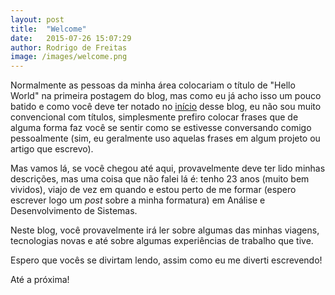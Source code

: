 ```yaml
---
layout: post
title:  "Welcome"
date:   2015-07-26 15:07:29
author: Rodrigo de Freitas
image: /images/welcome.png
---
```

Normalmente as pessoas da minha área colocariam o título de "Hello World" na primeira postagem do blog, mas como eu já acho isso um pouco batido e como você deve ter notado no [início][ini] desse blog, eu não sou muito convencional com títulos, simplesmente prefiro colocar frases que de alguma forma faz você se sentir como se estivesse conversando comigo pessoalmente (sim, eu geralmente uso aquelas frases em algum projeto ou artigo que escrevo).

Mas vamos lá, se você chegou até aqui, provavelmente deve ter lido minhas descrições, mas uma coisa que não falei lá é: tenho 23 anos (muito bem vividos), viajo de vez em quando e estou perto de me formar (espero escrever logo um *post* sobre a minha formatura) em Análise e Desenvolvimento de Sistemas.

Neste blog, você provavelmente irá ler sobre algumas das minhas viagens, tecnologias novas e até sobre algumas experiências de trabalho que tive.

Espero que vocês se divirtam lendo, assim como eu me diverti escrevendo!

Até a próxima!

[ini]: http://rodrigodfreitas.github.io